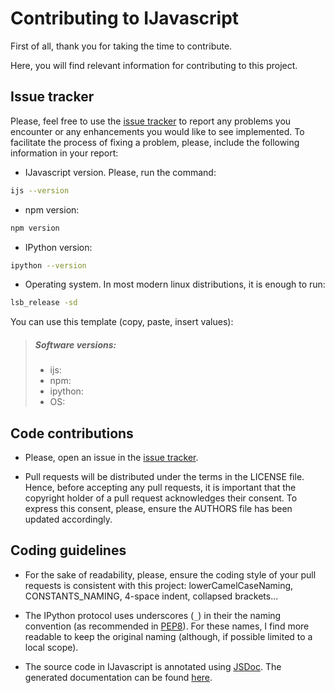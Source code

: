 # Contributing to IJavascript

First of all, thank you for taking the time to contribute.

Here, you will find relevant information for contributing to this project.

## Issue tracker

Please, feel free to use the [issue
tracker](https://github.com/n-riesco/ijavascript/issues) to report any problems
you encounter or any enhancements you would like to see implemented. To
facilitate the process of fixing a problem, please, include the following
information in your report:

- IJavascript version. Please, run the command:

```sh
ijs --version
```

- npm version:

```sh
npm version
```

- IPython version:

```sh
ipython --version
```

- Operating system. In most modern linux distributions, it is enough to run:

```sh
lsb_release -sd
```

You can use this template (copy, paste, insert values):

> ##### Software versions:
> 
> - ijs:
> - npm: 
> - ipython:
> - OS: 

## Code contributions

- Please, open an issue in the [issue
  tracker](https://github.com/n-riesco/ijavascript/issues).

- Pull requests will be distributed under the terms in the LICENSE file. Hence,
  before accepting any pull requests, it is important that the copyright holder
  of a pull request acknowledges their consent. To express this consent, please,
  ensure the AUTHORS file has been updated accordingly.

## Coding guidelines

- For the sake of readability, please, ensure the coding style of your pull
  requests is consistent with this project: lowerCamelCaseNaming,
  CONSTANTS_NAMING, 4-space indent, collapsed brackets...

- The IPython protocol uses underscores (`_`) in their the naming convention (as
  recommended in [PEP8](https://www.python.org/dev/peps/pep-0008/)). For these
  names, I find more readable to keep the original naming (although, if possible
  limited to a local scope).

- The source code in IJavascript is annotated using
  [JSDoc](https://github.com/jsdoc3/jsdoc). The generated documentation can be
  found [here](http://n-riesco.github.io/ijavascript/jsdoc).
